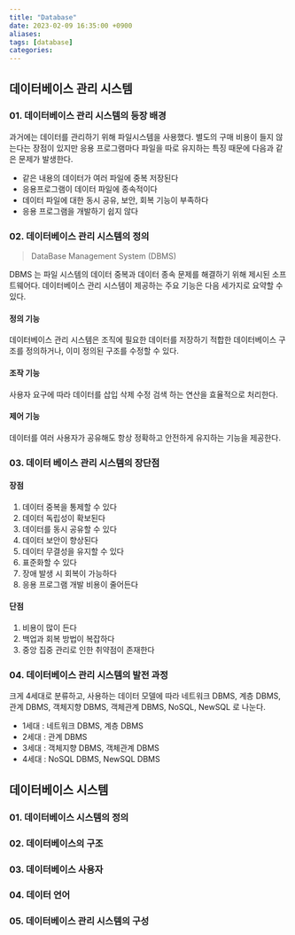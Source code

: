 ```yaml
---
title: "Database"
date: 2023-02-09 16:35:00 +0900
aliases: 
tags: [database]
categories: 
---
```


## 데이터베이스 관리 시스템

### 01. 데이터베이스 관리 시스템의 등장 배경

과거에는 데이터를 관리하기 위해 파일시스템을 사용했다. 별도의 구매 비용이 들지 않는다는 장점이 있지만 응용 프로그램마다 파일을 따로 유지하는 특징 때문에 다음과 같은 문제가 발생한다.

- 같은 내용의 데이터가 여러 파일에 중복 저장된다
- 응용프로그램이 데이터 파일에 종속적이다
- 데이터 파일에 대한 동시 공유, 보안, 회복 기능이 부족하다
- 응용 프로그램을 개발하기 쉽지 않다

### 02. 데이터베이스 관리 시스템의 정의

> DataBase Management System (DBMS)

DBMS 는 파일 시스템의 데이터 중복과 데이터 종속 문제를 해결하기 위해 제시된 소프트웨어다. 데이터베이스 관리 시스템이 제공하는 주요 기능은 다음 세가지로 요약할 수 있다.

#### 정의 기능

데이터베이스 관리 시스템은 조직에 필요한 데이터를 저장하기 적합한 데이터베이스 구조를 정의하거나, 이미 정의된 구조를 수정할 수 있다.

#### 조작 기능

사용자 요구에 따라 데이터를 삽입 삭제 수정 검색 하는 연산을 효율적으로 처리한다.

#### 제어 기능

데이터를 여러 사용자가 공유해도 항상 정확하고 안전하게 유지하는 기능을 제공한다.

### 03. 데이터 베이스 관리 시스템의 장단점

#### 장점

1. 데이터 중복을 통제할 수 있다
2. 데이터 독립성이 확보된다
3. 데이터를 동시 공유할 수 있다
4. 데이터 보안이 향상된다
5. 데이터 무결성을 유지할 수 있다
6. 표준화할 수 있다
7. 장애 발생 시 회복이 가능하다
8. 응용 프로그램 개발 비용이 줄어든다

#### 단점

1. 비용이 많이 든다
2. 백업과 회복 방법이 복잡하다
3. 중앙 집중 관리로 인한 취약점이 존재한다

### 04. 데이터베이스 관리 시스템의 발전 과정

크게 4세대로 분류하고, 사용하는 데이터 모델에 따라 네트워크 DBMS, 계층 DBMS, 관계 DBMS, 객체지향 DBMS, 객체관계 DBMS, NoSQL, NewSQL 로 나눈다.

- 1세대 : 네트워크 DBMS, 계층 DBMS
- 2세대 : 관계 DBMS
- 3세대 : 객체지향 DBMS, 객체관계 DBMS
- 4세대 : NoSQL DBMS, NewSQL DBMS

## 데이터베이스 시스템

### 01. 데이터베이스 시스템의 정의

### 02. 데이터베이스의 구조

### 03. 데이터베이스 사용자

### 04. 데이터 언어

### 05. 데이터베이스 관리 시스템의 구성
